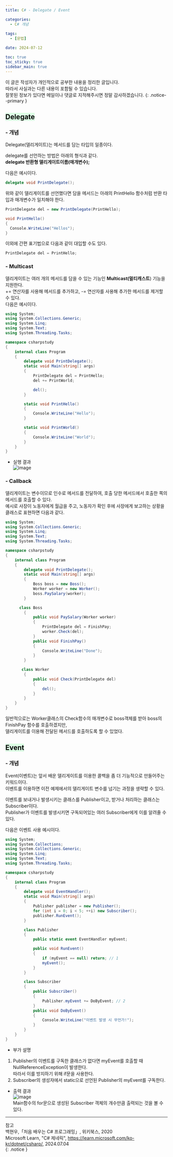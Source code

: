 ```yaml
---
title: C# - Delegate / Event

categories:
  - C# 개념
 
tags:
  - [문법]

date: 2024-07-12

toc: true
toc_sticky: true
sidebar_main: true
---
```


이 글은 작성자가 개인적으로 공부한 내용을 정리한 글입니다. <br>
따라서 사실과는 다른 내용이 포함될 수 있습니다.  <br>
잘못된 정보가 있다면 메일이나 댓글로 지적해주시면 정말 감사하겠습니다.
{: .notice--primary }

## <mark style = "background-color : #dcffe4"> Delegate

### - 개념
Delegate(델리게이트)는 메서드를 담는 타입의 일종이다. 

delegate를 선언하는 방법은 아래의 형식과 같다. <br>
**delegate 반환형 델리게이트이름(매개변수);** <br>

다음은 예시이다. <br>
```c# 
delegate void PrintDelegate();
```

위와 같이 델리게이트를 선언했다면 담을 메서드는 아래의 PrintHello 함수처럼 반환 타입과 매개변수가 일치해야 한다.

```c#
PrintDelegate del = new PrintDelegate(PrintHello);

void PrintHello()
{
  Console.WriteLine("Hellos");
}
```
이외에 간편 표기법으로 다음과 같이 대입할 수도 있다. <br>
```c# 
PrintDelegate del = PrintHello;
```

### - Multicast
델리게이트는 여러 개의 메서드를 담을 수 있는 기능인 **Multicast(멀티캐스트**) 기능을 지원한다. <br>
+= 연산자를 사용해 메서드를 추가하고, -= 연산자를 사용해 추가한 메서드를 제거할 수 있다. <br>
다음은 예시이다.

```c#
using System;
using System.Collections.Generic;
using System.Linq;
using System.Text;
using System.Threading.Tasks;

namespace csharpstudy
{
    internal class Program
    {
        delegate void PrintDelegate();
        static void Main(string[] args)
        {
            PrintDelegate del = PrintHello;
            del += PrintWorld;

            del();
        }

        static void PrintHello()
        {
            Console.WriteLine("Hello");
        }

        static void PrintWorld()
        {
            Console.WriteLine("World");
        }
    }
}
```
- 실행 결과 <br>
![image](https://github.com/user-attachments/assets/11075434-b646-4bb3-99ef-5b17664f4411)


### - Callback
델리게이트는 변수이므로 인수로 메서드를 전달하여, 호출 당한 메서드에서 호출한 쪽의 메서드를 호출할 수 있다. <br>
예시로 사장이 노동자에게 월급을 주고, 노동자가 확인 후에 사장에게 보고하는 상황을 클래스로 표현하면 다음과 같다. <br>

```c#
using System;
using System.Collections.Generic;
using System.Linq;
using System.Text;
using System.Threading.Tasks;

namespace csharpstudy
{
    internal class Program
    {
        delegate void PrintDelegate();
        static void Main(string[] args)
        {
            Boss boss = new Boss();
            Worker worker = new Worker();
            boss.PaySalary(worker);
        }

      class Boss
        {
            public void PaySalary(Worker worker)
            {
                PrintDelegate del = FinishPay;
                worker.Check(del);
            }
            public void FinishPay()
            {
                Console.WriteLine("Done");
            }
        }

       class Worker
        {
            public void Check(PrintDelegate del)
            {
                del();
            }
        }
    }
}
```

일반적으로는 Worker클래스의 Check함수의 매개변수로 boss객체를 받아 boss의 FinishPay 함수를 호출하겠지만, <br>
델리게이트를 이용해 전달된 메서드를 호출하도록 할 수 있었다.


## <mark style = "background-color : #dcffe4"> Event

### - 개념

Event(이벤트)는 앞서 배운 델리게이트를 이용한 콜백을 좀 더 기능적으로 만들어주는 키워드이다. <br>
이벤트를 이용하면 이전 예제에서의 델리게이트 변수를 넘기는 과정을 생략할 수 있다. <br>

이벤트를 보내거나 발생시키는 클래스를 Publisher이고, 받거나 처리하는 클래스는 Subscriber이다. <br>
Publisher가 이벤트를 발생시키면 구독되어있는 여러 Subscriber에게 이를 알려줄 수 있다.

다음은 이벤트 사용 예시이다.

```c#
using System;
using System.Collections;
using System.Collections.Generic;
using System.Linq;
using System.Text;
using System.Threading.Tasks;

namespace csharpstudy
{
    internal class Program
    {
        delegate void EventHandler();
        static void Main(string[] args)
        {
            Publisher publisher = new Publisher();
            for (int i = 0; i < 5; ++i) new Subscriber();
            publisher.RunEvent();
        }

        class Publisher
        {
            public static event EventHandler myEvent;

            public void RunEvent()
            {
                if (myEvent == null) return; // 1
                myEvent();
            }
        }

        class Subscriber
        {
            public Subscriber()
            {
                Publisher.myEvent += DoByEvent; // 2
            }
            public void DoByEvent()
            {
                Console.WriteLine("이벤트 발생 시 무언가!");
            }
        }
    }
}
```
- 부가 설명<br>
1. Publisher의 이벤트를 구독한 클래스가 없다면 myEvent를 호출할 때 NullReferenceException이 발생한다. <br>
따라서 이를 방지하기 위해 if문을 사용한다.
2. Subscriber의 생성자에서 static으로 선언된 Publisher의 myEvent를 구독한다.

- 출력 결과 <br>
![image](https://github.com/user-attachments/assets/b9a4cc76-1663-43b6-af47-374e846907cf) <br>
Main함수의 for문으로 생성된 Subscriber 객체의 개수만큼 출력되는 것을 볼 수 있다.






---
참고 <br>
백현우,「처음 배우는 C# 프로그래밍」, 위키북스, 2020 <br>
Microsoft Learn, "C# 제네릭", https://learn.microsoft.com/ko-kr/dotnet/csharp/, 2024.07.04 <br>
{: .notice }
